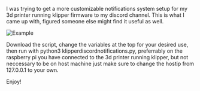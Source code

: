I was trying to get a more customizable notifications system setup for my 3d printer running klipper firmware to my discord channel. This is what I came up with, figured someone else might find it useful as well.

![Example](//imgur.com/a/UETdH7I)

Download the script, change the variables at the top for your desired use, then run with python3 klipperdiscordnotifications.py, preferrably on the raspberry pi you have connected to the 3d printer running klipper, but not neccessary to be on host machine
just make sure to change the hostip from 127.0.0.1 to your own.

Enjoy!
